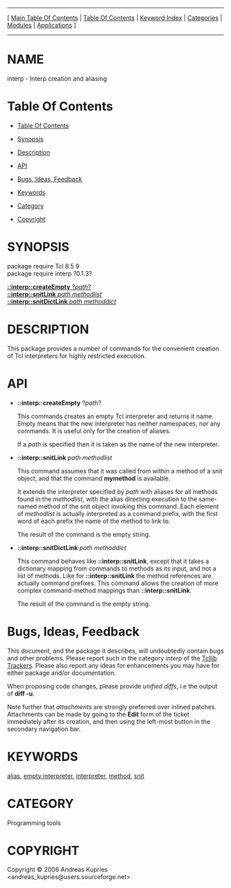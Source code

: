 
[//000000001]: # (interp \- Interpreter utilities)
[//000000002]: # (Generated from file 'tcllib\_interp\.man' by tcllib/doctools with format 'markdown')
[//000000003]: # (Copyright &copy; 2006 Andreas Kupries <andreas\_kupries@users\.sourceforge\.net>)
[//000000004]: # (interp\(n\) 0\.1\.3 tcllib "Interpreter utilities")

<hr> [ <a href="../../../../toc.md">Main Table Of Contents</a> &#124; <a
href="../../../toc.md">Table Of Contents</a> &#124; <a
href="../../../../index.md">Keyword Index</a> &#124; <a
href="../../../../toc0.md">Categories</a> &#124; <a
href="../../../../toc1.md">Modules</a> &#124; <a
href="../../../../toc2.md">Applications</a> ] <hr>

# NAME

interp \- Interp creation and aliasing

# <a name='toc'></a>Table Of Contents

  - [Table Of Contents](#toc)

  - [Synopsis](#synopsis)

  - [Description](#section1)

  - [API](#section2)

  - [Bugs, Ideas, Feedback](#section3)

  - [Keywords](#keywords)

  - [Category](#category)

  - [Copyright](#copyright)

# <a name='synopsis'></a>SYNOPSIS

package require Tcl 8\.5 9  
package require interp ?0\.1\.3?  

[__::interp::createEmpty__ ?*path*?](#1)  
[__::interp::snitLink__ *path* *methodlist*](#2)  
[__::interp::snitDictLink__ *path* *methoddict*](#3)  

# <a name='description'></a>DESCRIPTION

This package provides a number of commands for the convenient creation of Tcl
interpreters for highly restricted execution\.

# <a name='section2'></a>API

  - <a name='1'></a>__::interp::createEmpty__ ?*path*?

    This commands creates an empty Tcl interpreter and returns it name\. Empty
    means that the new interpreter has neither namespaces, nor any commands\. It
    is useful only for the creation of aliases\.

    If a *path* is specified then it is taken as the name of the new
    interpreter\.

  - <a name='2'></a>__::interp::snitLink__ *path* *methodlist*

    This command assumes that it was called from within a method of a snit
    object, and that the command __mymethod__ is available\.

    It extends the interpreter specified by *path* with aliases for all
    methods found in the *methodlist*, with the alias directing execution to
    the same\-named method of the snit object invoking this command\. Each element
    of *methodlist* is actually interpreted as a command prefix, with the
    first word of each prefix the name of the method to link to\.

    The result of the command is the empty string\.

  - <a name='3'></a>__::interp::snitDictLink__ *path* *methoddict*

    This command behaves like __::interp::snitLink__, except that it takes a
    dictionary mapping from commands to methods as its input, and not a list of
    methods\. Like for __::interp::snitLink__ the method references are
    actually command prefixes\. This command allows the creation of more complex
    command\-method mappings than __::interp::snitLink__\.

    The result of the command is the empty string\.

# <a name='section3'></a>Bugs, Ideas, Feedback

This document, and the package it describes, will undoubtedly contain bugs and
other problems\. Please report such in the category *interp* of the [Tcllib
Trackers](http://core\.tcl\.tk/tcllib/reportlist)\. Please also report any ideas
for enhancements you may have for either package and/or documentation\.

When proposing code changes, please provide *unified diffs*, i\.e the output of
__diff \-u__\.

Note further that *attachments* are strongly preferred over inlined patches\.
Attachments can be made by going to the __Edit__ form of the ticket
immediately after its creation, and then using the left\-most button in the
secondary navigation bar\.

# <a name='keywords'></a>KEYWORDS

[alias](\.\./\.\./\.\./\.\./index\.md\#alias), [empty
interpreter](\.\./\.\./\.\./\.\./index\.md\#empty\_interpreter),
[interpreter](\.\./\.\./\.\./\.\./index\.md\#interpreter),
[method](\.\./\.\./\.\./\.\./index\.md\#method), [snit](\.\./\.\./\.\./\.\./index\.md\#snit)

# <a name='category'></a>CATEGORY

Programming tools

# <a name='copyright'></a>COPYRIGHT

Copyright &copy; 2006 Andreas Kupries <andreas\_kupries@users\.sourceforge\.net>
